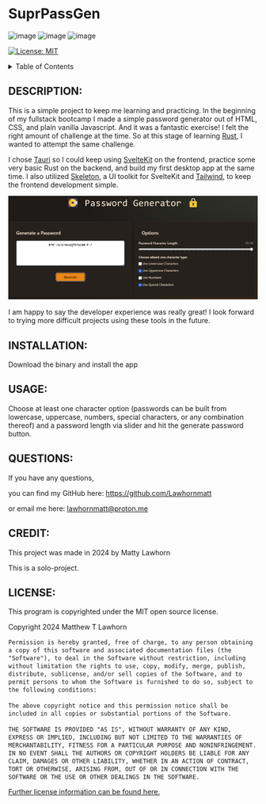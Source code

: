 # SuprPassGen
  ![image](https://img.shields.io/badge/Tauri-FFC131?style=for-the-badge&logo=Tauri&logoColor=white)
  ![image](https://img.shields.io/badge/Rust-000000?style=for-the-badge&logo=rust&logoColor=white)
  ![image](https://img.shields.io/badge/SvelteKit-FF3E00?style=for-the-badge&logo=Svelte&logoColor=white)

  [![License: MIT](https://img.shields.io/badge/License-MIT-yellow.svg)](https://opensource.org/licenses/MIT)

<details>
<summary>Table of Contents</summary>

* [Description](#description)

* [Installation guide](#installation) 

* [Usage Info](#usage) 

* [Questions](#questions)

* [Credits](#credit)

* [License](#license)
</details>

## DESCRIPTION:

This is a simple project to keep me learning and practicing. In the beginning of my fullstack bootcamp I made a simple password generator out of HTML, CSS, and plain vanilla Javascript. And it was a fantastic exercise! I felt the right amount of challenge at the time. So at this stage of learning [Rust](https://www.rust-lang.org/), I wanted to attempt the same challenge.     

I chose [Tauri](https://tauri.app/) so I could keep using [SvelteKit](https://kit.svelte.dev/) on the frontend, practice some very basic Rust on the backend, and build my first desktop app at the same time. I also utilized [Skeleton](https://www.skeleton.dev/), a UI toolkit for SvelteKit and [Tailwind](https://tailwindcss.com/), to keep the frontend development simple.

<img src='./assets/screenshot.png' alt='A screenshot of SuprPassGen'/>

I am happy to say the developer experience was really great! I look forward to trying more difficult projects using these tools in the future.

## INSTALLATION:

Download the binary and install the app

## USAGE:

Choose at least one character option (passwords can be built from lowercase, uppercase, numbers, special characters, or any combination thereof) and a password length via slider and hit the generate password button.

## QUESTIONS:

If you have any questions,

you can find my GitHub here: https://github.com/Lawhornmatt

or email me here: lawhornmatt@proton.me

## CREDIT:

This project was made in 2024 by Matty Lawhorn

This is a solo-project.

## LICENSE:

This program is copyrighted under the MIT open source license.

Copyright 2024 Matthew T Lawhorn

    Permission is hereby granted, free of charge, to any person obtaining a copy of this software and associated documentation files (the "Software"), to deal in the Software without restriction, including without limitation the rights to use, copy, modify, merge, publish, distribute, sublicense, and/or sell copies of the Software, and to permit persons to whom the Software is furnished to do so, subject to the following conditions:
    
    The above copyright notice and this permission notice shall be included in all copies or substantial portions of the Software.
    
    THE SOFTWARE IS PROVIDED "AS IS", WITHOUT WARRANTY OF ANY KIND, EXPRESS OR IMPLIED, INCLUDING BUT NOT LIMITED TO THE WARRANTIES OF MERCHANTABILITY, FITNESS FOR A PARTICULAR PURPOSE AND NONINFRINGEMENT. IN NO EVENT SHALL THE AUTHORS OR COPYRIGHT HOLDERS BE LIABLE FOR ANY CLAIM, DAMAGES OR OTHER LIABILITY, WHETHER IN AN ACTION OF CONTRACT, TORT OR OTHERWISE, ARISING FROM, OUT OF OR IN CONNECTION WITH THE SOFTWARE OR THE USE OR OTHER DEALINGS IN THE SOFTWARE.

[Further license information can be found here.](https://opensource.org/licenses/MIT)